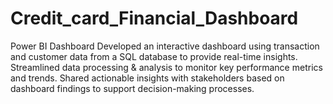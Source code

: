 # Credit_card_Financial_Dashboard
Power BI Dashboard
Developed an interactive dashboard using transaction and customer data from a SQL database to provide real-time insights. Streamlined data processing & analysis to monitor key performance metrics and trends. Shared actionable insights with stakeholders based on dashboard findings to support decision-making processes.
